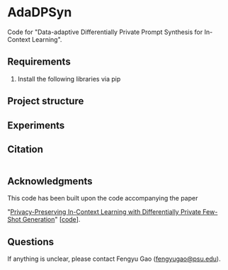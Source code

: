 # AdaDPSyn
Code for "Data-adaptive Differentially Private Prompt Synthesis for In-Context Learning".
## Requirements

1. Install the following libraries via pip

## Project structure

## Experiments

## Citation
```
```

## Acknowledgments

This code has been built upon the code accompanying the paper

"[Privacy-Preserving In-Context Learning with Differentially Private Few-Shot Generation]([https://arxiv.org/abs/2106.05963](https://arxiv.org/pdf/2309.11765))" [[code]([https://github.com/mbaradad/learning_with_noise](https://github.com/microsoft/dp-few-shot-generation))].

## Questions
If anything is unclear, please contact Fengyu Gao (fengyugao@psu.edu).

